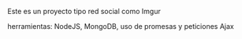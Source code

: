 Este es un proyecto tipo red social como Imgur

herramientas: NodeJS, MongoDB, uso de promesas y peticiones Ajax

